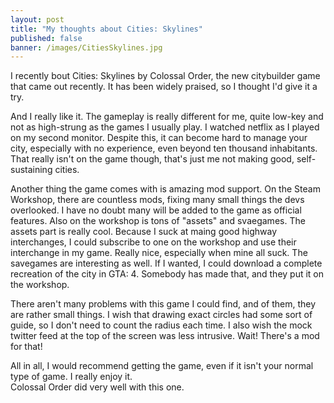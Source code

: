 ```yaml
---
layout: post
title: "My thoughts about Cities: Skylines"
published: false
banner: /images/CitiesSkylines.jpg
---
```


I recently bout Cities: Skylines by Colossal Order, the new citybuilder game that came out recently.  It has 
been widely praised, so I thought I'd give it a try.

And I really like it.  The gameplay is really different for me, quite low-key and not as high-strung as the 
games I usually play.  I watched netflix as I played on my second monitor.  Despite this, it can become hard to 
manage your city, especially with no experience, even beyond ten thousand inhabitants.  That really isn't on the 
game though, that's just me not making good, self-sustaining cities.

Another thing the game comes with is amazing mod support.  On the Steam Workshop, there are countless mods, 
fixing many small things the devs overlooked.  I have no doubt many will be added to the game as official 
features.  Also on the workshop is tons of "assets" and svaegames.  The assets part is really cool.  Because I 
suck at maing good highway interchanges, I could subscribe to one on the workshop and use their interchange in 
my game.  Really nice, especially when mine all suck.  The savegames are interesting as well.  If I wanted, I 
could download a complete recreation of the city in GTA: 4.  Somebody has made that, and they put it on the 
workshop.

There aren't many problems with this game I could find, and of them, they are rather small things.  I wish that 
drawing exact circles had some sort of guide, so I don't need to count the radius each time.  I also wish the 
mock twitter feed at the top of the screen was less intrusive.  Wait! There's a mod for that!

All in all, I would recommend getting the game, even if it isn't your normal type of game.  I really enjoy it.  
Colossal Order did very well with this one.
